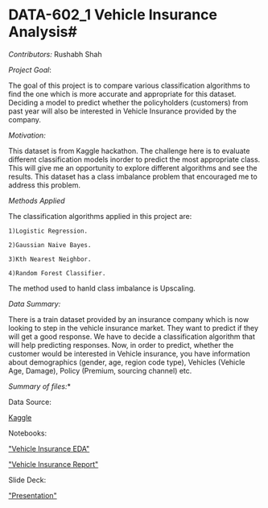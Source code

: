 # DATA-602_1 Vehicle Insurance Analysis#

*Contributors:*
  Rushabh Shah
  
*Project Goal*:

The goal of this project is to compare various classification algorithms to find the one which is more accurate and appropriate for this dataset. Deciding a model to predict whether the policyholders (customers) from past year will also be interested in Vehicle Insurance provided by the company.

*Motivation:*

This dataset is from Kaggle hackathon. The challenge here is to evaluate different classification models inorder to predict the most appropriate class. This will give me an opportunity to explore different algorithms and see the results. This dataset has a class imbalance problem that encouraged me to address this problem.

*Methods Applied*

The classification algorithms applied in this project are:
    
    1)Logistic Regression.
    
    2)Gaussian Naive Bayes.
    
    3)Kth Nearest Neighbor.
    
    4)Random Forest Classifier.
    
The method used to hanld class imbalance is Upscaling.

*Data Summary:*

There is a train dataset provided by an insurance company which is now looking to step in the vehicle insurance market. They want to predict if they will get a good response. We have to decide a classification algorithm that will help predicting responses.
Now, in order to predict, whether the customer would be interested in Vehicle insurance, you have information about demographics (gender, age, region code type), Vehicles (Vehicle Age, Damage), Policy (Premium, sourcing channel) etc.

*Summary of files:**

Data Source:

[Kaggle]("https://www.kaggle.com/anmolkumar/health-insurance-cross-sell-prediction")

Notebooks:

["Vehicle Insurance EDA"](https://github.com/Rushabh771995/DATA-602_1/blob/Vehicle_insurance/Vehicle_Insurance_EDA.ipynb)

["Vehicle Insurance Report"](https://github.com/Rushabh771995/DATA-602_1/blob/Vehicle_insurance/Vehicle_Insurance_Report.ipynb)
           
Slide Deck:
         
["Presentation"](https://github.com/Rushabh771995/DATA-602_1/blob/Vehicle_insurance/Presentation.pptx)
          

